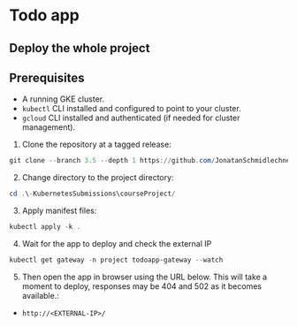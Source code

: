 # Todo app

## Deploy the whole project

## Prerequisites

- A running GKE cluster.
- `kubectl` CLI installed and configured to point to your cluster.
- `gcloud` CLI installed and authenticated (if needed for cluster management).

1. Clone the repository at a tagged release:

```powershell
git clone --branch 3.5 --depth 1 https://github.com/JonatanSchmidlechner/-KubernetesSubmissions.git
```

2. Change directory to the project directory:

```powershell
cd .\-KubernetesSubmissions\courseProject/
```

3. Apply manifest files:

```powershell
kubectl apply -k .
```

4. Wait for the app to deploy and check the external IP

```powershell
kubectl get gateway -n project todoapp-gateway --watch
```

5. Then open the app in browser using the URL below. This will take a moment to deploy, responses may be 404 and 502 as it becomes available.:

- `http://<EXTERNAL-IP>/`
